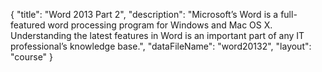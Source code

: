 {
	"title": "Word 2013 Part 2",
	"description": "Microsoft’s Word is a full-featured word processing program for Windows and Mac OS X. Understanding the latest features in Word is an important part of any IT professional’s knowledge base.",
	"dataFileName": "word20132",
	"layout": "course"
}